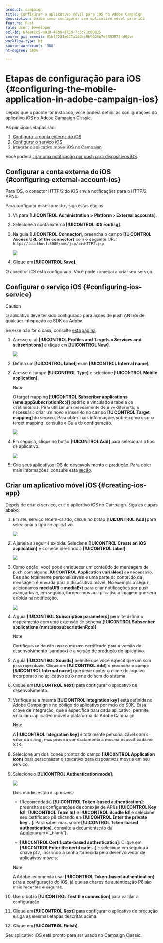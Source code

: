 ```yaml
---
product: campaign
title: Configurar o aplicativo móvel para iOS no Adobe Campaign
description: Saiba como configurar seu aplicativo móvel para iOS
feature: Push
role: User, Developer
exl-id: 67eee1c5-a918-46b9-875d-7c3c71c00635
source-git-commit: 81b47231b027a189bc8b9029b7d48939734d08ed
workflow-type: ht
source-wordcount: '588'
ht-degree: 100%

---
```


# Etapas de configuração para iOS {#configuring-the-mobile-application-in-adobe-campaign-ios}

Depois que o pacote for instalado, você poderá definir as configurações do aplicativo iOS no Adobe Campaign Classic.

As principais etapas são:

1. [Configurar a conta externa do iOS](#configuring-external-account-ios)
1. [Configurar o serviço iOS](#configuring-ios-service)
1. [Integrar o aplicativo móvel iOS no Campaign](#creating-ios-app)

Você poderá [criar uma notificação por push para dispositivos iOS](create-notifications-ios.md).

## Configurar a conta externa do iOS {#configuring-external-account-ios}

Para iOS, o conector HTTP/2 do iOS envia notificações para o HTTP/2 APNS.

Para configurar esse conector, siga estas etapas:

1. Vá para **[!UICONTROL Administration > Platform > External accounts]**.
1. Selecione a conta externa **[!UICONTROL iOS routing]**.
1. Na guia **[!UICONTROL Connector]**, preencha o campo **[!UICONTROL Access URL of the connector]** com o seguinte URL: ```http://localhost:8080/nms/jsp/iosHTTP2.jsp```

   ![](assets/nmac_connectors.png)

1. Clique em **[!UICONTROL Save]**.

O conector iOS está configurado. Você pode começar a criar seu serviço.

## Configurar o serviço iOS {#configuring-ios-service}

>[!CAUTION]
>
>O aplicativo deve ter sido configurado para ações de push ANTES de qualquer integração ao SDK da Adobe.
>
>Se esse não for o caso, consulte [esta página](https://developer.apple.com/documentation/usernotifications).

1. Acesse o nó **[!UICONTROL Profiles and Targets > Services and subscriptions]** e clique em **[!UICONTROL New]**.

   ![](assets/nmac_service_1.png)

1. Defina um **[!UICONTROL Label]** e um **[!UICONTROL Internal name]**.
1. Acesse o campo **[!UICONTROL Type]** e selecione **[!UICONTROL Mobile application]**.

   >[!NOTE]
   >
   >O target mapping **[!UICONTROL Subscriber applications (nms:appSubscriptionRcp)]** padrão é vinculado à tabela de destinatários. Para utilizar um mapeamento de alvo diferente, é necessário criar um novo e inseri-lo no campo **[!UICONTROL Target mapping]** do serviço. Para obter mais informações sobre como criar o target mapping, consulte o [Guia de configuração](../../configuration/using/about-custom-recipient-table.md).

   ![](assets/nmac_ios.png)

1. Em seguida, clique no botão **[!UICONTROL Add]** para selecionar o tipo de aplicativo.

   ![](assets/nmac_service_2.png)

1. Crie seus aplicativos iOS de desenvolvimento e produção. Para obter mais informações, consulte esta [seção](configuring-the-mobile-application.md#creating-ios-app).

## Criar um aplicativo móvel iOS {#creating-ios-app}

Depois de criar o serviço, crie o aplicativo iOS no Campaign. Siga as etapas abaixo:

1. Em seu serviço recém-criado, clique no botão **[!UICONTROL Add]** para selecionar o tipo de aplicativo.

   ![](assets/nmac_service_2.png)

1. A janela a seguir é exibida. Selecione **[!UICONTROL Create an iOS application]** e comece inserindo o **[!UICONTROL Label]**.

   ![](assets/nmac_ios_2.png)

1. Como opção, você pode enriquecer um conteúdo de mensagem de push com alguns **[!UICONTROL Application variables]** se necessário. Eles são totalmente personalizáveis e uma parte do conteúdo da mensagem é enviada para o dispositivo móvel.
No exemplo a seguir, adicionamos **mediaURl** e **mediaExt** para criar notificações por push avançadas e, em seguida, fornecemos ao aplicativo a imagem que será exibida na notificação.

   ![](assets/nmac_ios_3.png)

1. A guia **[!UICONTROL Subscription parameters]** permite definir o mapeamento com uma extensão do schema **[!UICONTROL Subscriber applications (nms:appsubscriptionRcp)]**.

   >[!NOTE]
   >
   >Certifique-se de não usar o mesmo certificado para a versão de desenvolvimento (sandbox) e a versão de produção do aplicativo.

1. A guia **[!UICONTROL Sounds]** permite que você especifique um som para reproduzir. Clique em **[!UICONTROL Add]** e preencha o campo **[!UICONTROL Internal name]** que deve conter o nome do arquivo incorporado no aplicativo ou o nome do som do sistema.

1. Clique em **[!UICONTROL Next]** para configurar o aplicativo de desenvolvimento.

1. Verifique se a mesma **[!UICONTROL Integration key]** está definida no Adobe Campaign e no código do aplicativo por meio do SDK. <!--For more on this, refer to [this page](integrating-campaign-sdk-into-the-mobile-application.md).--> Essa chave de integração, que é específica para cada aplicativo, permite vincular o aplicativo móvel à plataforma do Adobe Campaign.

   >[!NOTE]
   >
   > A **[!UICONTROL Integration key]** é totalmente personalizável com o valor da string, mas precisa ser exatamente a mesma especificada no SDK.

1. Selecione um dos ícones prontos do campo **[!UICONTROL Application icon]** para personalizar o aplicativo para dispositivos móveis em seu serviço.

1. Selecione o **[!UICONTROL Authentication mode]**.

   ![](assets/nmac_ios_5.png)

   Dois modos estão disponíveis:

   * (Recomendado) **[!UICONTROL Token-based authentication]**: preencha as configurações de conexão de APNs **[!UICONTROL Key Id]**, **[!UICONTROL Team Id]** e **[!UICONTROL Bundle Id]** e selecione seu certificado p8 clicando em **[!UICONTROL Enter the private key...]**. Para saber mais sobre **[!UICONTROL Token-based authentication]**, consulte a [documentação da Apple](https://developer.apple.com/documentation/usernotifications/setting_up_a_remote_notification_server/establishing_a_token-based_connection_to_apns){target="_blank"}.

   * **[!UICONTROL Certificate-based authentication]**: Clique em **[!UICONTROL Enter the certificate...]** e selecione em seguida a chave p12, inserindo a senha fornecida pelo desenvolvedor de aplicativos móveis.

   >[!NOTE]
   >
   > A Adobe recomenda usar **[!UICONTROL Token-based authentication]** para a configuração do iOS, já que as chaves de autenticação P8 são mais recentes e seguras.

1. Use o botão **[!UICONTROL Test the connection]** para validar a configuração.

1. Clique em **[!UICONTROL Next]** para configurar o aplicativo de produção e siga as mesmas etapas descritas acima.


1. Clique em **[!UICONTROL Finish]**.

Seu aplicativo iOS está pronto para ser usado no Campaign Classic.
